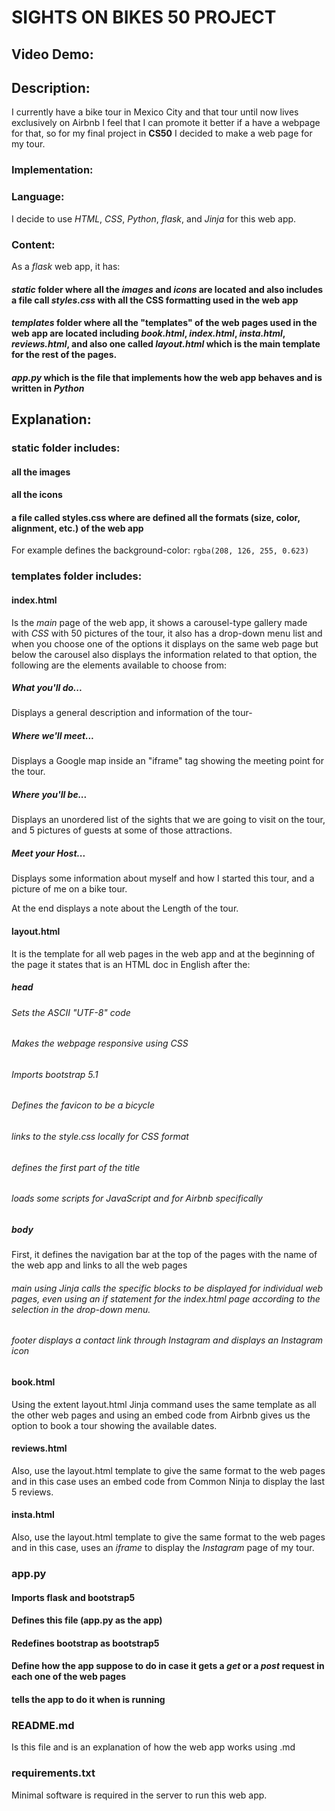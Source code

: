 # SIGHTS ON BIKES 50 PROJECT
## Video Demo:  <URL HERE>
## Description:
I currently have a bike tour in Mexico City and that tour until now lives exclusively on Airbnb I feel that I can promote it better if a have a webpage for that, so for my final project in **CS50** I decided to make a web page for my tour.
### Implementation:

### Language:

I decide to use *HTML*, *CSS*, *Python*, *flask*, and *Jinja* for this web app.

### Content:

As a *flask* web app, it has:

#### *static* folder where all the *images* and *icons* are located and also includes a file call *styles.css* with all the CSS formatting used in the web app

#### *templates* folder where all the "templates" of the web pages used in the web app are located including *book.html*, *index.html*, *insta.html*, *reviews.html*, and also one called *layout.html* which is the main template for the rest of the pages.

#### *app.py* which is the file that implements how the web app behaves and is written in *Python*

## Explanation:

### static folder includes:

#### all the images
#### all the icons
#### a file called styles.css where are defined all the formats (size, color, alignment, etc.) of the web app

For example defines the background-color: `rgba(208, 126, 255, 0.623)`

### templates folder includes:

#### index.html
Is the *main* page of the web app, it shows a carousel-type gallery made with *CSS* with 50 pictures of the tour, it also has a drop-down menu list and when you choose one of the options it displays on the same web page but below the carousel also displays the information related to that option, the following are the elements available to choose from:

##### What you'll do...

Displays a general description and information of the tour-

##### Where we'll meet...

Displays a Google map inside an "iframe" tag showing the meeting point for the tour.

##### Where you'll be...

Displays an unordered list of the sights that we are going to visit on the tour, and 5 pictures of guests at some of those attractions.

##### Meet your Host...

Displays some information about myself and how I started this tour, and a picture of me on a bike tour.

At the end displays a note about the Length of the tour.

#### layout.html

It is the template for all web pages in the web app and at the beginning of the page it states that is an HTML doc in English after the:

##### head

###### Sets the ASCII "UTF-8" code 
###### Makes the webpage responsive using *CSS*
###### Imports *bootstrap 5.1*
###### Defines the *favicon* to be a bicycle
###### links to the style.css locally for *CSS* format
###### defines the first part of the *title*
###### loads some scripts for JavaScript and for Airbnb specifically

##### body

First, it defines the navigation bar at the top of the pages with the name of the web app and links to all the web pages

###### main using Jinja calls the specific blocks to be displayed for individual web pages, even using an *if statement* for the index.html page according to the *selection* in the drop-down menu.

###### footer displays a contact link through Instagram and displays an Instagram icon


#### book.html

Using the extent layout.html Jinja command uses the same template as all the other web pages and using an embed code from Airbnb gives us the option to book a tour showing the available dates.

#### reviews.html


Also, use the layout.html template to give the same format to the web pages and in this case uses an embed code from Common Ninja to display the last 5 reviews.

#### insta.html 

Also, use the layout.html template to give the same format to the web pages and in this case, uses an *iframe* to display the *Instagram* page of my tour.

### app.py

#### Imports flask and bootstrap5
#### Defines this file (app.py as the app) 
#### Redefines bootstrap as bootstrap5
#### Define how the app suppose to do in case it gets a *get* or a *post* request in each one of the web pages
#### tells the app to do it when is running

### README.md

Is this file and is an explanation of how the web app works using .md

### requirements.txt

Minimal software is required in the server to run this web app.